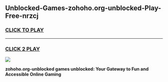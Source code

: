 
## Unblocked-Games-zohoho.org-unblocked-Play-Free-nrzcj
<h3>
<a href="https://premium76.site?title=zohoho.org-unblocked&ref=18A1">CLICK TO PLAY</a></h3>
<hr>

<h3>
<a href="https://premium76.site?title=zohoho.org-unblocked&ref=18A1">CLICK 2 PLAY</a>
  
</h3>

<a href="https://premium76.site?title=zohoho.org-unblocked&ref=18A1"><img src="https://clearcache.store/games.png"></a>


**zohoho.org-unblocked games unblocked: Your Gateway to Fun and Accessible Online Gaming**
